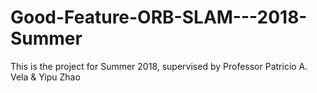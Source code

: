 # Good-Feature-ORB-SLAM---2018-Summer
This is the project for Summer 2018, supervised by Professor Patricio A. Vela &amp; Yipu Zhao
